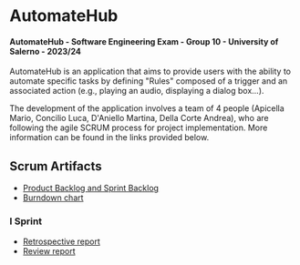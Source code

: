 # AutomateHub 



#### AutomateHub - Software Engineering Exam - Group 10 - University of Salerno - 2023/24

AutomateHub is an application that aims to provide users with the ability to automate specific tasks by defining "Rules" composed of a trigger and an associated action (e.g., playing an audio, displaying a dialog box...).

The development of the application involves a team of 4 people (Apicella Mario, Concilio Luca, D'Aniello Martina, Della Corte Andrea), who are following the agile SCRUM process for project implementation. More information can be found in the links provided below.



## Scrum Artifacts
<ul>
<li><a href="https://docs.google.com/document/d/1tE8-wclSRc64r7O2xwAlgo7jABa2j1OZwwqAQB8CJVw/edit#heading=h.evyoq8bvd3x7">Product Backlog and Sprint Backlog</a></li>
<li><a href="">Burndown chart</a></li>
</ul>

### I Sprint
<ul>
<li><a href="https://docs.google.com/document/d/1HWIP2-dBY9p7ofwQpYxo1QIxZwOWurrSB5x9rJ6TCHE/edit?usp=sharing" target="_blank">Retrospective report</a></li>
<li><a href="https://docs.google.com/document/d/1y1-JsGMiV2cOWaA4XIKasQvUer0S78DD5kEUbDrX2eM/edit?usp=sharing">Review report</a></li>
</ul>



